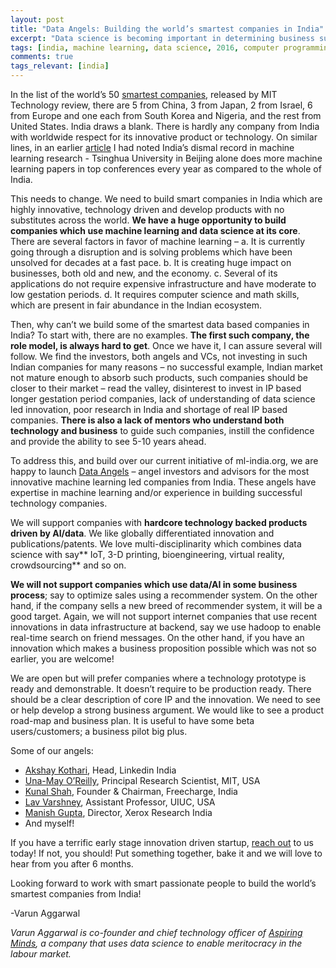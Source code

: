 ```yaml
---
layout: post
title: "Data Angels: Building the world’s smartest companies in India"
excerpt: "Data science is becoming important in determining business success. But there aren’t enough tools to test data scientists. A good data scientist needs to be proficient in computer programming, applied statistics and database management skills."
tags: [india, machine learning, data science, 2016, computer programming, database management, applied statistics]
comments: true
tags_relevant: [india]
---
```


In the list of the world’s 50 [smartest companies](http://www.technologyreview.com/lists/companies/2016/), released by MIT Technology review, there are 5 from China, 3 from Japan, 2 from Israel, 6 from Europe and one each from South Korea and Nigeria, and the rest from United States. India draws a blank. There is hardly any company from India with worldwide respect for its innovative product or technology. On similar lines, in an earlier [article](http://www.linkedin.com/pulse/where-does-india-stand-machines-become-intelligent-varun-aggarwal?trk=mp-author-card) I had noted India’s dismal record in machine learning research - Tsinghua University in Beijing alone does more machine learning papers in top conferences every year as compared to the whole of India.

This needs to change. We need to build smart companies in India which are highly innovative, technology driven and develop products with no substitutes across the world. **We have a huge opportunity to build companies which use machine learning and data science at its core**. There are several factors in favor of machine learning – a. It is currently going through a disruption and is solving problems which have been unsolved for decades at a fast pace. b. It is creating huge impact on businesses, both old and new, and the economy. c. Several of its applications do not require expensive infrastructure and have moderate to low gestation periods. d. It requires computer science and math skills, which are present in fair abundance in the Indian ecosystem.

Then, why can’t we build some of the smartest data based companies in India? To start with, there are no examples. **The first such company, the role model, is always hard to get**. Once we have it, I can assure several will follow. We find the investors, both angels and VCs, not investing in such Indian companies for many reasons – no successful example, Indian market not mature enough to absorb such products, such companies should be closer to their market – read the valley, disinterest to invest in IP based longer gestation period companies, lack of understanding of data science led innovation, poor research in India and shortage of real IP based companies. **There is also a lack of mentors who understand both technology and business** to guide such companies, instill the confidence and provide the ability to see 5-10 years ahead.

To address this, and build over our current initiative of ml-india.org, we are happy to launch [Data Angels](http://ml-india.org/data-angels/) – angel investors and advisors for the most innovative machine learning led companies from India. These angels have expertise in machine learning and/or experience in building successful technology companies.

We will support companies with **hardcore technology backed products driven by AI/data**. We like globally differentiated innovation and publications/patents. We love multi-disciplinarity which combines data science with say** IoT, 3-D printing, bioengineering, virtual reality, crowdsourcing** and so on.

**We will not support companies which use data/AI in some business process**; say to optimize sales using a recommender system. On the other hand, if the company sells a new breed of recommender system, it will be a good target. Again, we will not support internet companies that use recent innovations in data infrastructure at backend, say we use hadoop to enable real-time search on friend messages. On the other hand, if you have an innovation which makes a business proposition possible which was not so earlier, you are welcome!

We are open but will prefer companies where a technology prototype is ready and demonstrable. It doesn’t require to be production ready. There should be a clear description of core IP and the innovation. We need to see or help develop a strong business argument. We would like to see a product road-map and business plan. It is useful to have some beta users/customers; a business pilot big plus.

Some of our angels:  

- [Akshay Kothari](http://www.linkedin.com/in/akothari), Head, Linkedin India
- [Una-May O’Reilly](http://people.csail.mit.edu/unamay/), Principal Research Scientist, MIT, USA
- [K](http://www.linkedin.com/in/kunalshah1)[unal Shah](http://www.linkedin.com/in/kunalshah1), Founder & Chairman, Freecharge, India
- [Lav Varshney](http://varshney.web.engr.illinois.edu/), Assistant Professor, UIUC, USA
- [Manish Gupta](http://www.xrci.xerox.com/profile-main/113/), Director, Xerox Research India
- And myself!

If you have a terrific early stage innovation driven startup, [reach out](http://ml-india.org/data-angels/) to us today! If not, you should! Put something together, bake it and we will love to hear from you after 6 months.

Looking forward to work with smart passionate people to build the world’s smartest companies from India!

-Varun Aggarwal

_Varun Aggarwal is co-founder and chief technology officer of [Aspiring Minds](http://research.aspiringminds.com/), a company that uses data science to enable meritocracy in the labour market._
